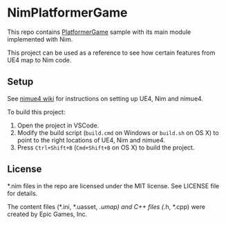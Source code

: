 # NimPlatformerGame

This repo contains [PlatformerGame](https://docs.unrealengine.com/latest/INT/Resources/SampleGames/PlatformerGame/) sample with its main module implemented with Nim.

This project can be used as a reference to see how certain features from UE4 map to Nim code.

## Setup

See [nimue4 wiki](https://github.com/pragmagic/nimue4/wiki/Getting-Started) for instructions on setting up UE4, Nim and nimue4.

To build this project:

1. Open the project in VSCode.
2. Modify the build script (`build.cmd` on Windows or `build.sh` on OS X) to point to the right locations of UE4, Nim and nimue4.
3. Press `Ctrl+Shift+B` (`Cmd+Shift+B` on OS X) to build the project.

## License

*.nim files in the repo are licensed under the MIT license. See LICENSE file for details.

The content files (*.ini, *.uasset, *.umap) and C++ files (*.h, *.cpp) were created by Epic Games, Inc.
